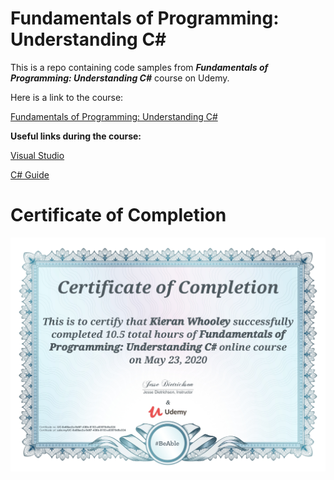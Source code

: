 # Fundamentals of Programming: Understanding C#

This is a repo containing code samples from **_Fundamentals of Programming: Understanding C#_** course on Udemy.

Here is a link to the course:

[Fundamentals of Programming: Understanding C#](https://www.udemy.com/course/understandingc/)

**Useful links during the course:**

[Visual Studio](https://visualstudio.microsoft.com/)

[C# Guide](https://docs.microsoft.com/en-us/dotnet/csharp/)

# Certificate of Completion

![Certificate](/Images/Udemy_CSharp_Fundamentals_Cert.jpg)
